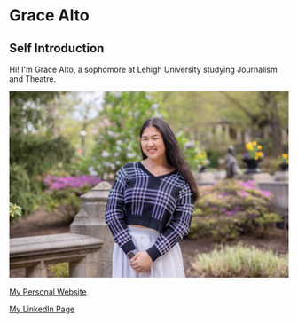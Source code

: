 # Grace Alto

## Self Introduction
Hi! I'm Grace Alto, a sophomore at Lehigh University studying Journalism and Theatre. 

![profilepicture](https://github.com/gracealto/gracealto.github.io/blob/main/92F97466-CE4B-47B5-88CD-174B8B621E9D_1_105_c.jpeg?raw=true)

[My Personal Website](https://gracealto.wixsite.com/gracealto)

[My LinkedIn Page](https://www.linkedin.com/in/gracealto/)


